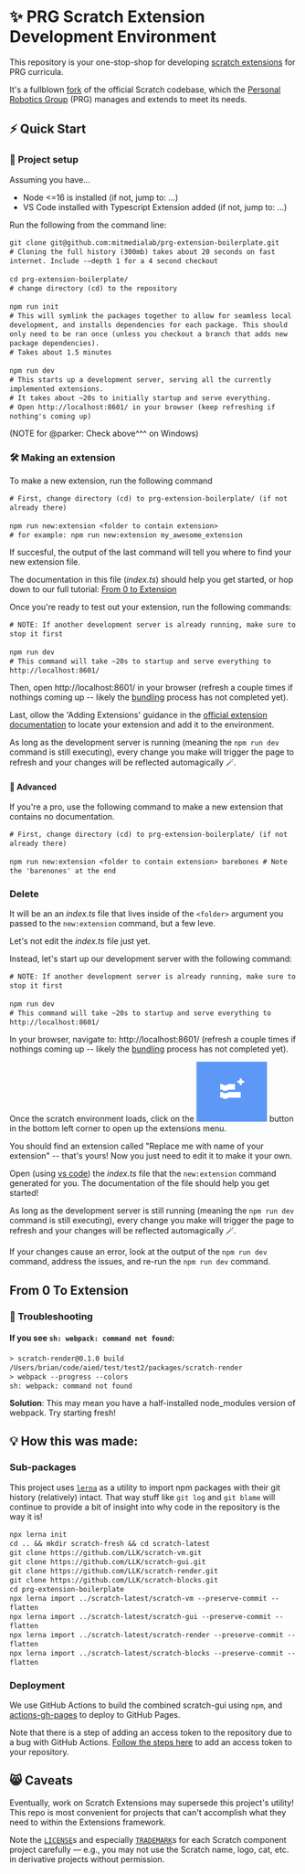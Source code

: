 # ✨ PRG Scratch Extension Development Environment

This repository is your one-stop-shop for developing [scratch extensions](https://en.scratch-wiki.info/wiki/Extension) for PRG curricula.

It's a fullblown [fork](https://en.wikipedia.org/wiki/Fork_(software_development)) of the official Scratch codebase, which the [Personal Robotics Group](https://robots.media.mit.edu/) (PRG) manages and extends to meet its needs. 

## ⚡ Quick Start

### 🚧 Project setup

Assuming you have...
- Node <=16 is installed (if not, jump to: ...)
- VS Code installed with Typescript Extension added (if not, jump to: ...)

Run the following from the command line:

```shell script
git clone git@github.com:mitmedialab/prg-extension-boilerplate.git
# Cloning the full history (300mb) takes about 20 seconds on fast internet. Include -–depth 1 for a 4 second checkout

cd prg-extension-boilerplate/
# change directory (cd) to the repository

npm run init
# This will symlink the packages together to allow for seamless local development, and installs dependencies for each package. This should only need to be ran once (unless you checkout a branch that adds new package dependencies).
# Takes about 1.5 minutes

npm run dev
# This starts up a development server, serving all the currently implemented extensions.
# It takes about ~20s to initially startup and serve everything.
# Open http://localhost:8601/ in your browser (keep refreshing if nothing's coming up)
```

(NOTE for @parker: Check above^^^ on Windows)

### 🛠️ Making an extension

To make a new extension, run the following command

```shell script
# First, change directory (cd) to prg-extension-boilerplate/ (if not already there)

npm run new:extension <folder to contain extension>
# for example: npm run new:extension my_awesome_extension
```

If succesful, the output of the last command will tell you where to find your new extension file. 

The documentation in this file (*index.ts*) should help you get started, or hop down to our full tutorial: [From 0 to Extension](#from-0-to-extension)

Once you're ready to test out your extension, run the following commands:

```shell script
# NOTE: If another development server is already running, make sure to stop it first

npm run dev
# This command will take ~20s to startup and serve everything to http://localhost:8601/
```

Then, open http://localhost:8601/ in your browser (refresh a couple times if nothings coming up -- likely the [bundling](https://www.freecodecamp.org/news/javascript-modules-part-2-module-bundling-5020383cf306/#:~:text=What%20is%20module%20bundling) process has not completed yet).

Last, ollow the 'Adding Extensions' guidance in the [official extension documentation](https://en.scratch-wiki.info/wiki/Extension) to locate your extension and add it to the environment. 

As long as the development server is running (meaning the `npm run dev` command is still executing), every change you make will trigger the page to refresh and your changes will be reflected automagically 🪄. 

#### 🥋 Advanced

If you're a pro, use the following command to make a new extension that contains no documentation. 

```shell script
# First, change directory (cd) to prg-extension-boilerplate/ (if not already there)

npm run new:extension <folder to contain extension> barebones # Note the 'barenones' at the end
```

### Delete 

It will be an an *index.ts* file that lives inside of the `<folder>` argument you passed to the `new:extension` command, but a few leve.

Let's not edit the *index.ts* file just yet. 

Instead, let's start up our development server with the following command:

```shell script
# NOTE: If another development server is already running, make sure to stop it first

npm run dev
# This command will take ~20s to startup and serve everything to http://localhost:8601/
```


In your browser, navigate to: http://localhost:8601/ (refresh a couple times if nothings coming up -- likely the [bundling](https://www.freecodecamp.org/news/javascript-modules-part-2-module-bundling-5020383cf306/#:~:text=What%20is%20module%20bundling) process has not completed yet).

Once the scratch environment loads, click on the ![Add extension / open extensions menu button](resources/ExtensionMenu.png "Add extension / open extensions menu button") button in the bottom left corner to open up the extensions menu.

You should find an extension called "Replace me with name of your extension" -- that's yours! Now you just need to edit it to make it your own. 

Open (using [vs code]()) the *index.ts* file that the `new:extension` command generated for you. The documentation of the file should help you get started! 

As long as the development server is still running (meaning the `npm run dev` command is still executing), every change you make will trigger the page to refresh and your changes will be reflected automagically 🪄. 

If your changes cause an error, look at the output of the `npm run dev` command, address the issues, and re-run the `npm run dev` command.

## From 0 To Extension

### 🤔 Troubleshooting

#### If you see `sh: webpack: command not found`:

```shell script
> scratch-render@0.1.0 build /Users/brian/code/aied/test/test2/packages/scratch-render
> webpack --progress --colors
sh: webpack: command not found
```

**Solution**: This may mean you have a half-installed node_modules version of webpack. Try starting fresh!

## 💡 How this was made:

### Sub-packages

This project uses [`lerna`](https://github.com/lerna/lerna) as a utility to import npm packages with their git history (relatively) intact. That way stuff like `git log` and `git blame` will continue to provide a bit of insight into why code in the repository is the way it is! 

```shell script
npx lerna init
cd .. && mkdir scratch-fresh && cd scratch-latest
git clone https://github.com/LLK/scratch-vm.git
git clone https://github.com/LLK/scratch-gui.git
git clone https://github.com/LLK/scratch-render.git
git clone https://github.com/LLK/scratch-blocks.git
cd prg-extension-boilerplate
npx lerna import ../scratch-latest/scratch-vm --preserve-commit --flatten 
npx lerna import ../scratch-latest/scratch-gui --preserve-commit --flatten 
npx lerna import ../scratch-latest/scratch-render --preserve-commit --flatten 
npx lerna import ../scratch-latest/scratch-blocks --preserve-commit --flatten 
```

### Deployment

We use GitHub Actions to build the combined scratch-gui using `npm`, and [actions-gh-pages](https://github.com/peaceiris/actions-gh-pages) to deploy to GitHub Pages.

Note that there is a step of adding an access token to the repository due to a bug with GitHub Actions. [Follow the steps here](https://github.com/marketplace/actions/deploy-to-github-pages#configuration-) to add an access token to your repository.

## 😸 Caveats

Eventually, work on Scratch Extensions may supersede this project's utility! This repo is most convenient for projects that can't accomplish what they need to within the Extensions framework.

Note the [`LICENSE`](packages/scratch-gui/LICENSE)s and especially [`TRADEMARK`](packages/scratch-gui/TRADEMARK)s for each Scratch component project carefully — e.g., you may not use the Scratch name, logo, cat, etc. in derivative projects without permission.  
